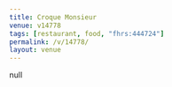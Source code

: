 ```yaml
---
title: Croque Monsieur
venue: v14778
tags: [restaurant, food, "fhrs:444724"]
permalink: /v/14778/
layout: venue
---
```

null